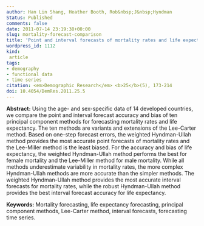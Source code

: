 ```yaml
---
author: Han Lin Shang, Heather Booth, Rob&nbsp;J&nbsp;Hyndman
Status: Published
comments: false
date: 2011-07-14 23:19:38+00:00
slug: mortality-forecast-comparison
title: 'Point and interval forecasts of mortality rates and life expectancy: a comparison of ten principal component methods'
wordpress_id: 1112
kind:
 article
tags:
- demography
- functional data
- time series
citation: <em>Demographic Research</em> <b>25</b>(5), 173-214
doi: 10.4054/DemRes.2011.25.5
---
```


**Abstract:**
Using the age- and sex-specific data of 14 developed countries, we compare the point and interval forecast accuracy and bias of ten principal component methods for forecasting mortality rates and life expectancy. The ten methods are variants and extensions of the Lee-Carter method. Based on one-step forecast errors, the weighted Hyndman-Ullah method provides the most accurate point forecasts of mortality rates and the Lee-Miller method is the least biased. For the accuracy and bias of life expectancy, the weighted Hyndman-Ullah method performs the best for female mortality and the Lee-Miller method for male mortality. While all methods underestimate variability in mortality rates, the more complex Hyndman-Ullah methods are more accurate than the simpler methods. The weighted Hyndman-Ullah method provides the most accurate interval forecasts for mortality rates, while the robust Hyndman-Ullah method provides the best interval forecast accuracy for life expectancy.

**Keywords:** Mortality forecasting, life expectancy forecasting, principal component methods, Lee-Carter method, interval forecasts, forecasting time series.

